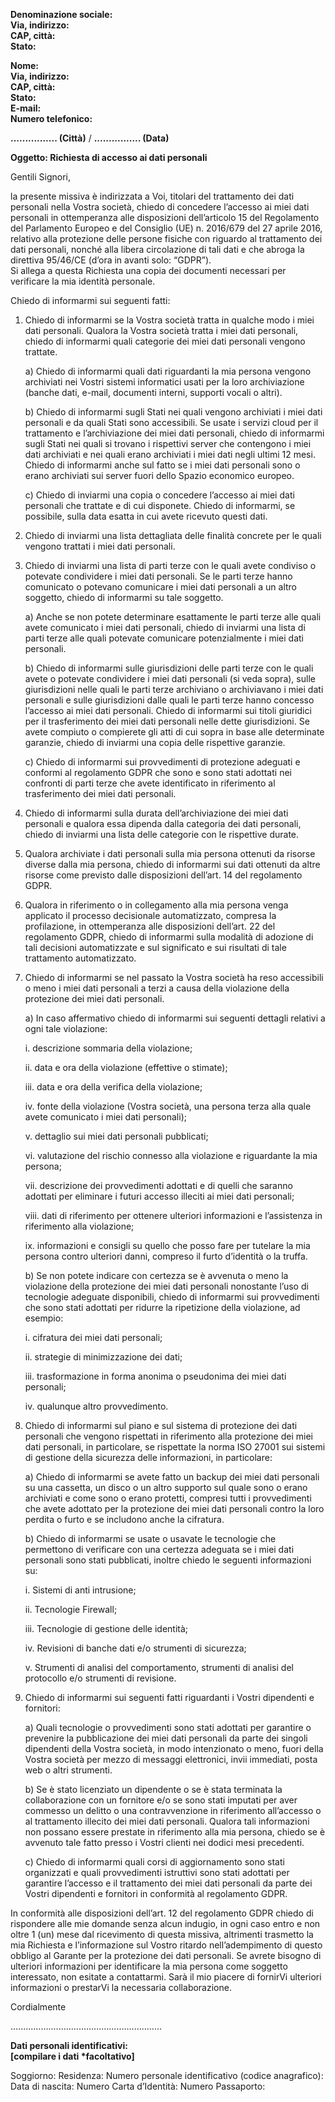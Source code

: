 **Denominazione sociale:**  
**Via, indirizzo:**  
**CAP, città:**  
**Stato:**

**Nome:**  
**Via, indirizzo:**  
**CAP, città:**  
**Stato:**  
**E-mail:**  
**Numero telefonico:**

**................ (Città)** / **................ (Data)**

**Oggetto: Richiesta di accesso ai dati personali**

Gentili Signori,

la presente missiva è indirizzata a Voi, titolari del trattamento dei dati personali nella Vostra
società, chiedo di concedere l’accesso ai miei dati personali in ottemperanza alle disposizioni
dell’articolo 15 del Regolamento del Parlamento Europeo e del Consiglio (UE) n. 2016/679 del 27
aprile 2016, relativo alla protezione delle persone fisiche con riguardo al trattamento dei dati
personali, nonché alla libera circolazione di tali dati e che abroga la direttiva 95/46/CE (d’ora in
avanti solo: “GDPR”).  
Si allega a questa Richiesta una copia dei documenti necessari per verificare la mia identità
personale.

Chiedo di informarmi sui seguenti fatti:

1. Chiedo di informarmi se la Vostra società tratta in qualche modo i miei dati personali. Qualora la Vostra società tratta i miei dati personali, chiedo di informarmi quali categorie dei miei dati personali vengono trattate.

   a) Chiedo di informarmi quali dati riguardanti la mia persona vengono archiviati nei Vostri
   sistemi informatici usati per la loro archiviazione (banche dati, e-mail, documenti interni,
   supporti vocali o altri).

   b) Chiedo di informarmi sugli Stati nei quali vengono archiviati i miei dati personali e da quali
   Stati sono accessibili. Se usate i servizi cloud per il trattamento e l’archiviazione dei miei dati
   personali, chiedo di informarmi sugli Stati nei quali si trovano i rispettivi server che
   contengono i miei dati archiviati e nei quali erano archiviati i miei dati negli ultimi 12 mesi.
   Chiedo di informarmi anche sul fatto se i miei dati personali sono o erano archiviati sui server
   fuori dello Spazio economico europeo.

   c) Chiedo di inviarmi una copia o concedere l’accesso ai miei dati personali che trattate e di cui
   disponete. Chiedo di informarmi, se possibile, sulla data esatta in cui avete ricevuto questi
   dati.

2. Chiedo di inviarmi una lista dettagliata delle finalità concrete per le quali vengono trattati i miei
   dati personali.

3. Chiedo di inviarmi una lista di parti terze con le quali avete condiviso o potevate condividere i
   miei dati personali. Se le parti terze hanno comunicato o potevano comunicare i miei dati
   personali a un altro soggetto, chiedo di informarmi su tale soggetto.

   a) Anche se non potete determinare esattamente le parti terze alle quali avete comunicato i
   miei dati personali, chiedo di inviarmi una lista di parti terze alle quali potevate comunicare
   potenzialmente i miei dati personali.

   b) Chiedo di informarmi sulle giurisdizioni delle parti terze con le quali avete o potevate
   condividere i miei dati personali (si veda sopra), sulle giurisdizioni nelle quali le parti terze
   archiviano o archiviavano i miei dati personali e sulle giurisdizioni dalle quali le parti terze hanno concesso l’accesso ai miei dati personali. Chiedo di informarmi sui titoli giuridici per il trasferimento dei miei dati personali nelle dette giurisdizioni. Se avete compiuto o compierete gli atti di cui sopra in base alle determinate garanzie, chiedo di inviarmi una copia delle rispettive garanzie.

   c) Chiedo di informarmi sui provvedimenti di protezione adeguati e conformi al regolamento
   GDPR che sono e sono stati adottati nei confronti di parti terze che avete identificato in
   riferimento al trasferimento dei miei dati personali.

4. Chiedo di informarmi sulla durata dell’archiviazione dei miei dati personali e qualora essa dipenda dalla categoria dei dati personali, chiedo di inviarmi una lista delle categorie con le rispettive durate.

5. Qualora archiviate i dati personali sulla mia persona ottenuti da risorse diverse dalla mia persona, chiedo di informarmi sui dati ottenuti da altre risorse come previsto dalle disposizioni dell’art. 14 del regolamento GDPR.

6. Qualora in riferimento o in collegamento alla mia persona venga applicato il processo decisionale automatizzato, compresa la profilazione, in ottemperanza alle disposizioni dell’art. 22 del regolamento GDPR, chiedo di informarmi sulla modalità di adozione di tali decisioni automatizzate e sul significato e sui risultati di tale trattamento automatizzato.

7. Chiedo di informarmi se nel passato la Vostra società ha reso accessibili o meno i miei dati
   personali a terzi a causa della violazione della protezione dei miei dati personali.

   a) In caso affermativo chiedo di informarmi sui seguenti dettagli relativi a ogni tale violazione:

   i. descrizione sommaria della violazione;

   ii. data e ora della violazione (effettive o stimate);

   iii. data e ora della verifica della violazione;

   iv. fonte della violazione (Vostra società, una persona terza alla quale avete comunicato i
   miei dati personali);

   v. dettaglio sui miei dati personali pubblicati;

   vi. valutazione del rischio connesso alla violazione e riguardante la mia persona;

   vii. descrizione dei provvedimenti adottati e di quelli che saranno adottati per eliminare i
   futuri accesso illeciti ai miei dati personali;

   viii. dati di riferimento per ottenere ulteriori informazioni e l’assistenza in riferimento alla
   violazione;

   ix. informazioni e consigli su quello che posso fare per tutelare la mia persona contro
   ulteriori danni, compreso il furto d’identità o la truffa.

   b) Se non potete indicare con certezza se è avvenuta o meno la violazione della protezione dei
   miei dati personali nonostante l’uso di tecnologie adeguate disponibili, chiedo di informarmi
   sui provvedimenti che sono stati adottati per ridurre la ripetizione della violazione, ad
   esempio:

   i. cifratura dei miei dati personali;

   ii. strategie di minimizzazione dei dati;

   iii. trasformazione in forma anonima o pseudonima dei miei dati personali;

   iv. qualunque altro provvedimento.

8. Chiedo di informarmi sul piano e sul sistema di protezione dei dati personali che vengono rispettati in riferimento alla protezione dei miei dati personali, in particolare, se rispettate la norma ISO 27001 sui sistemi di gestione della sicurezza delle informazioni, in particolare:

   a) Chiedo di informarmi se avete fatto un backup dei miei dati personali su una cassetta, un
   disco o un altro supporto sul quale sono o erano archiviati e come sono o erano protetti,
   compresi tutti i provvedimenti che avete adottato per la protezione dei miei dati personali
   contro la loro perdita o furto e se includono anche la cifratura.

   b) Chiedo di informarmi se usate o usavate le tecnologie che permettono di verificare con una
   certezza adeguata se i miei dati personali sono stati pubblicati, inoltre chiedo le seguenti
   informazioni su:

   i. Sistemi di anti intrusione;

   ii. Tecnologie Firewall;

   iii. Tecnologie di gestione delle identità;

   iv. Revisioni di banche dati e/o strumenti di sicurezza;

   v. Strumenti di analisi del comportamento, strumenti di analisi del protocollo e/o strumenti
   di revisione.

9. Chiedo di informarmi sui seguenti fatti riguardanti i Vostri dipendenti e fornitori:

   a) Quali tecnologie o provvedimenti sono stati adottati per garantire o prevenire la
   pubblicazione dei miei dati personali da parte dei singoli dipendenti della Vostra società, in
   modo intenzionato o meno, fuori della Vostra società per mezzo di messaggi elettronici, invii
   immediati, posta web o altri strumenti.

   b) Se è stato licenziato un dipendente o se è stata terminata la collaborazione con un fornitore
   e/o se sono stati imputati per aver commesso un delitto o una contravvenzione in riferimento
   all’accesso o al trattamento illecito dei miei dati personali. Qualora tali informazioni non
   possano essere prestate in riferimento alla mia persona, chiedo se è avvenuto tale fatto
   presso i Vostri clienti nei dodici mesi precedenti.

   c) Chiedo di informarmi quali corsi di aggiornamento sono stati organizzati e quali
   provvedimenti istruttivi sono stati adottati per garantire l’accesso e il trattamento dei miei dati
   personali da parte dei Vostri dipendenti e fornitori in conformità al regolamento GDPR.

In conformità alle disposizioni dell’art. 12 del regolamento GDPR chiedo di rispondere alle mie domande senza alcun indugio, in ogni caso entro e non oltre 1 (un) mese dal ricevimento di questa missiva, altrimenti trasmetto la mia Richiesta e l’informazione sul Vostro ritardo nell’adempimento di questo obbligo al Garante per la protezione dei dati personali. Se avrete bisogno di ulteriori informazioni per identificare la mia persona come soggetto interessato, non esitate a contattarmi. Sarà il mio piacere di fornirVi ulteriori informazioni o prestarVi la necessaria collaborazione.

Cordialmente

............................................................

**Dati personali identificativi:**  
**[compilare i dati \*facoltativo]**

Soggiorno:
Residenza:
Numero personale identificativo (codice anagrafico):
Data di nascita:
Numero Carta d’Identità:
Numero Passaporto:
